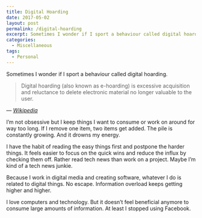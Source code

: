 ```yaml
---
title: Digital Hoarding
date: 2017-05-02
layout: post
permalink: /digital-hoarding
excerpt: Sometimes I wonder if I sport a behaviour called digital hoarding.
categories:
  - Miscellaneous
tags:
  - Personal
---
```

Sometimes I wonder if I sport a behaviour called digital hoarding.

> Digital hoarding (also known as e-hoarding) is excessive acquisition and reluctance to delete electronic material no longer valuable to the user.

— <cite>[Wikipedia](https://en.wikipedia.org/wiki/Digital_hoarding)</cite>

I’m not obsessive but I keep things I want to consume or work on around for way too long. If I remove one item, two items get added. The pile is constantly growing. And it drowns my energy.

I have the habit of reading the easy things first and postpone the harder things. It feels easier to focus on the quick wins and reduce the influx by checking them off. Rather read tech news than work on a project. Maybe I’m kind of a tech news junkie.

Because I work in digital media and creating software, whatever I do is related to digital things. No escape. Information overload keeps getting higher and higher.

I love computers and technology. But it doesn’t feel beneficial anymore to consume large amounts of information. At least I stopped using Facebook.
